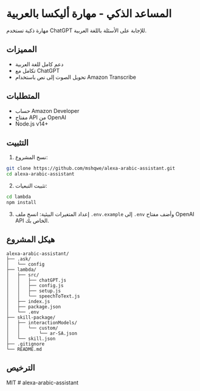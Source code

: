 # المساعد الذكي - مهارة أليكسا بالعربية

مهارة ذكية تستخدم ChatGPT للإجابة على الأسئلة باللغة العربية.

## المميزات
- دعم كامل للغة العربية
- تكامل مع ChatGPT
- تحويل الصوت إلى نص باستخدام Amazon Transcribe

## المتطلبات
- حساب Amazon Developer
- مفتاح API من OpenAI
- Node.js v14+

## التثبيت
1. نسخ المشروع:
```bash
git clone https://github.com/mshqwe/alexa-arabic-assistant.git
cd alexa-arabic-assistant
```

2. تثبيت التبعيات:
```bash
cd lambda
npm install
```

3. إعداد المتغيرات البيئية:
انسخ ملف `.env.example` إلى `.env` وأضف مفتاح OpenAI API الخاص بك.

## هيكل المشروع
```
alexa-arabic-assistant/
├── .ask/
│   └── config
├── lambda/
│   ├── src/
│   │   ├── chatGPT.js
│   │   ├── config.js
│   │   ├── setup.js
│   │   └── speechToText.js
│   ├── index.js
│   ├── package.json
│   └── .env
├── skill-package/
│   ├── interactionModels/
│   │   └── custom/
│   │       └── ar-SA.json
│   └── skill.json
├── .gitignore
└── README.md
```

## الترخيص
MIT
#   a l e x a - a r a b i c - a s s i s t a n t 
 
 